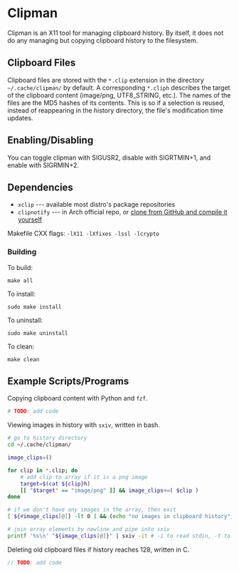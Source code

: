 # Clipman

Clipman is an X11 tool for managing clipboard history. By itself, it does not
do any managing but copying clipboard history to the filesystem.

## Clipboard Files

Clipboard files are stored with the `*.clip` extension in the directory
`~/.cache/clipman/` by default. A corresponding `*.cliph` describes the target
of the clipboard content (image/png, UTF8_STRING, etc.). The names of the files
are the MD5 hashes of its contents. This is so if a selection is reused,
instead of reappearing in the history directory, the file's modification time
updates.

## Enabling/Disabling

You can toggle clipman with SIGUSR2, disable with SIGRTMIN+1, and enable with
SIGRMIN+2.

## Dependencies

* `xclip` --- available most distro's package repositories
* `clipnotify` --- in Arch official repo, or [clone from GitHub and compile it
  yourself](https://github.com/cdown/clipnotify)

Makefile CXX flags: `-lX11 -lXfixes -lssl -lcrypto`

### Building

To build:

`make all`

To install:

`sudo make install`

To uninstall:

`sudo make uninstall`

To clean:

`make clean`

## Example Scripts/Programs

Copying clipboard content with Python and `fzf`.

```py
# TODO: add code
```

Viewing images in history with `sxiv`, written in bash.

```sh
# go to history directory
cd ~/.cache/clipman/

image_clips=()

for clip in *.clip; do
    # add clip to array if it is a png image
    target=$(cat ${clip}h)
    [[ "$target" == "image/png" ]] && image_clips+=( $clip )
done

# if we don't have any images in the array, then exit
[ ${#image_clips[@]} -lt 0 ] && (echo "no images in clipboard history"; exit 0)

# join array elements by newline and pipe into sxiv
printf '%s\n' "${image_clips[@]}" | sxiv -it # -i to read stdin, -t to start in thumbnail mode
```

Deleting old clipboard files if history reaches 128, written in C.

```c
// TODO: add code
```

